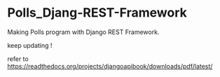 # Polls_Djang-REST-Framework

Making Polls program with Django REST Framework.

keep updating !

refer to https://readthedocs.org/projects/djangoapibook/downloads/pdf/latest/
